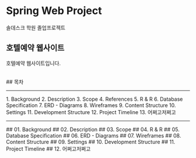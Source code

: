 # Spring Web Project
솔데스크 학원 졸업프로젝트

## 호텔예약 웹사이트
호텔예약 웹사이트입니다.

<br>
## 목차
<hr>
1. Background
2. Description
3. Scope
4. References
5. R & R
6. Database Specification
7. ERD - Diagrams
8. Wireframes
9. Content Structure
10. Settings
11. Development Structure
12. Project Timeline
13. 어쩌고저쩌고
<br>

<hr>
## 01. Background
## 02. Description
## 03. Scope
## 04. R & R
## 05. Database Specification
## 06. ERD - Diagrams
## 07. Wireframes
## 08. Content Structure
## 09. Settings
## 10. Development Structure
## 11. Project Timeline
## 12. 어쩌고저쩌고
 <br>
